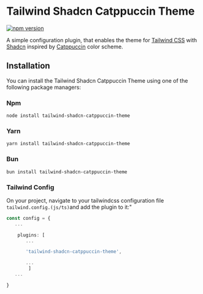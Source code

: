 # Tailwind Shadcn Catppuccin Theme

[![npm version](https://img.shields.io/npm/v/tailwind-shadcn-catppuccin-theme.svg)](https://www.npmjs.com/package/tailwind-shadcn-catppuccin-theme)

A simple configuration plugin, that enables the theme for [Tailwind CSS](https://github.com/tailwindlabs/tailwindcss) with [Shadcn](https://github.com/shadcn-ui/ui) inspired by [Catppuccin](https://github.com/catppuccin/catppuccin) color scheme.

## Installation

You can install the Tailwind Shadcn Catppuccin Theme using one of the following package managers:

### Npm

```shell
node install tailwind-shadcn-catppuccin-theme
```

### Yarn

```shell
yarn install tailwind-shadcn-catppuccin-theme
```

### Bun

```shell
bun install tailwind-shadcn-catppuccin-theme
```

### Tailwind Config

On your project, navigate to your tailwindcss configuration file `tailwind.config.(js/ts)`and add the plugin to it:"

```typescript
const config = {
   ...

    plugins: [
       ...

       'tailwind-shadcn-catppuccin-theme',

       ...
        ]
   ...

}
```
